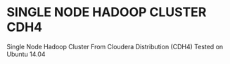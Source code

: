 SINGLE NODE HADOOP CLUSTER CDH4
===============================
Single Node Hadoop Cluster From Cloudera Distribution (CDH4)
Tested on Ubuntu 14.04

